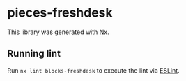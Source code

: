 # pieces-freshdesk

This library was generated with [Nx](https://nx.dev).

## Running lint

Run `nx lint blocks-freshdesk` to execute the lint via [ESLint](https://eslint.org/).
